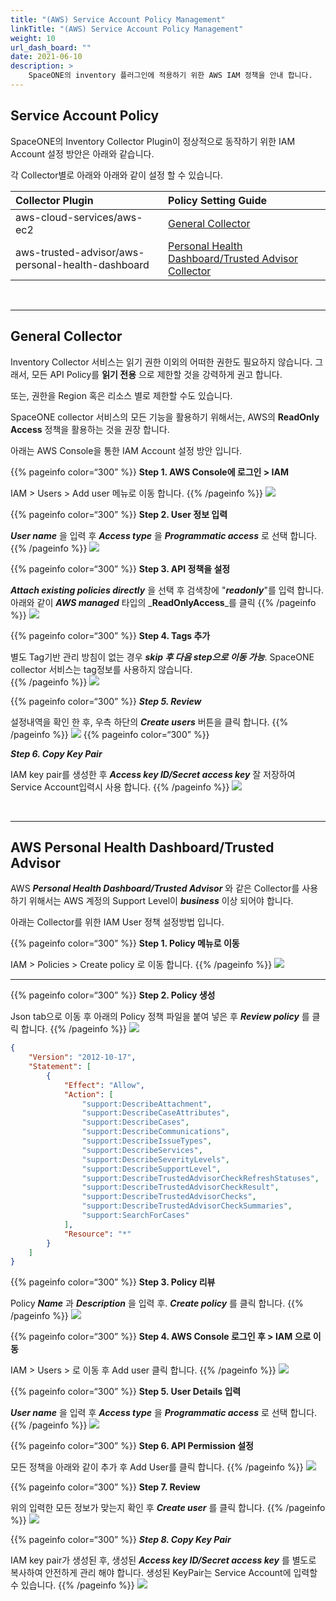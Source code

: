 ```yaml
---
title: "(AWS) Service Account Policy Management"
linkTitle: "(AWS) Service Account Policy Management"
weight: 10
url_dash_board: "" 
date: 2021-06-10
description: >
    SpaceONE의 inventory 플러그인에 적용하기 위한 AWS IAM 정책을 안내 합니다.
---
```



## Service Account Policy

SpaceONE의 Inventory Collector Plugin이 정상적으로 동작하기 위한 IAM Account 설정 방안은 아래와 같습니다.

각 Collector별로 아래와 아래와 같이 설정 할 수 있습니다.

| Collector Plugin                                  | Policy Setting Guide                                                                                 |
|:--------------------------------------------------|:-----------------------------------------------------------------------------------------------------|
| aws-cloud-services/aws-ec2                        | [General Collector](#general-collector)                                                              |
| aws-trusted-advisor/aws-personal-health-dashboard | [Personal Health Dashboard/Trusted Advisor Collector](#aws-personal-health-dashboardtrusted-advisor) |

<br>

---
## General Collector 

Inventory Collector 서비스는 읽기 권한 이외의 어떠한 권한도 필요하지 않습니다. 그래서, 모든 API Policy를 **읽기 전용** 으로 제한할 것을 강력하게 권고 합니다.  

또는, 권한을 Region 혹은 리소스 별로 제한할 수도 있습니다. 

SpaceONE collector 서비스의 모든 기능을 활용하기 위해서는, AWS의 **ReadOnly Access** 정책을 활용하는 것을 권장 합니다. 

아래는 AWS Console을 통한 IAM Account 설정 방안 입니다. 

{{% pageinfo color=“300” %}}
**Step 1. AWS Console에 로그인 &gt; IAM**

IAM &gt; Users &gt; Add user 메뉴로 이동 합니다.
{{% /pageinfo %}}
![](/ko/docs/guides_v1/service_account/service_account_img/aws/aws_service_account_policy_iam_add_user.png)


{{% pageinfo color=“300” %}}
**Step 2. User 정보 입력**

_**User name**_ 을 입력 후 _**Access type**_ 을 _**Programmatic access**_ 로 선택 합니다.
{{% /pageinfo %}}
![](/ko/docs/guides_v1/service_account/service_account_img/aws/aws_service_account_set_user_details.png)


{{% pageinfo color=“300” %}}
**Step 3. API 정책을 설정**

_**Attach existing policies directly**_ 을 선택 후 검색창에 "_**readonly**_"를 입력 합니다.
아래와 같이 _**AWS managed**_ 타입의 _**ReadOnlyAccess**_를 클릭
{{% /pageinfo %}}
![](/ko/docs/guides_v1/service_account/service_account_img/aws/aws_service_account_set_permissions.png)


{{% pageinfo color=“300” %}}
**Step 4. Tags 추가**

별도 Tag기반 관리 방침이 없는 경우 _**skip 후 다음 step으로 이동 가능**_.
SpaceONE collector 서비스는 tag정보를 사용하지 않습니다.  
{{% /pageinfo %}}
![](/ko/docs/guides_v1/service_account/service_account_img/aws/aws_service_account_iam_add_tag.png)

{{% pageinfo color=“300” %}}
_**Step 5. Review**_

설정내역을 확인 한 후, 우측 하단의 _**Create users**_ 버튼을 클릭 합니다.
{{% /pageinfo %}}
![](/ko/docs/guides_v1/service_account/service_account_img/aws/aws_service_account_iam_review.png)
{{% pageinfo color=“300” %}}

_**Step 6. Copy Key Pair**_

IAM key pair를 생성한 후 _**Access key ID/Secret access key**_ 잘 저장하여 Service Account입력시 사용 합니다.
{{% /pageinfo %}}
![](/ko/docs/guides_v1/service_account/service_account_img/aws/aws_service_account_iam_add_user_copy_keypair.png)


<br>

---
## AWS Personal Health Dashboard/Trusted Advisor

AWS _**Personal Health Dashboard/Trusted Advisor**_ 와 같은 Collector를 사용하기 위해서는 AWS 계정의 Support Level이 _**business**_ 이상 되어야 합니다. 

아래는 Collector를 위한 IAM User 정책 설정방법 입니다. 

{{% pageinfo color=“300” %}}
**Step 1. Policy 메뉴로 이동**

IAM &gt; Policies &gt; Create policy 로 이동 합니다.
{{% /pageinfo %}}
![](/ko/docs/guides_v1/service_account/service_account_img/aws/aws_img_14.png)

---
{{% pageinfo color=“300” %}}
**Step 2. Policy 생성**

Json tab으로 이동 후 아래의 Policy 정책 파일을 붙여 넣은 후 _**Review policy**_ 를 클릭 합니다.
{{% /pageinfo %}}
![](/ko/docs/guides_v1/service_account/service_account_img/aws/2021-02-09-6.44.48.png)

```json
{
    "Version": "2012-10-17",
    "Statement": [
        {
            "Effect": "Allow",
            "Action": [
                "support:DescribeAttachment",
                "support:DescribeCaseAttributes",
                "support:DescribeCases",
                "support:DescribeCommunications",
                "support:DescribeIssueTypes",
                "support:DescribeServices",
                "support:DescribeSeverityLevels",
                "support:DescribeSupportLevel",
                "support:DescribeTrustedAdvisorCheckRefreshStatuses",
                "support:DescribeTrustedAdvisorCheckResult",
                "support:DescribeTrustedAdvisorChecks",
                "support:DescribeTrustedAdvisorCheckSummaries",
                "support:SearchForCases"
            ],
            "Resource": "*"
        }
    ]
}
```
{{% pageinfo color=“300” %}}
**Step 3. Policy 리뷰**

Policy _**Name**_ 과 _**Description**_ 을 입력 후. _**Create policy**_ 를 클릭 합니다.
{{% /pageinfo %}}
![](/ko/docs/guides_v1/service_account/service_account_img/aws/2021-02-09-6.46.08.png)

 
{{% pageinfo color=“300” %}}
**Step 4. AWS Console 로그인 후 &gt; IAM 으로 이동** 

IAM &gt; Users &gt; 로 이동 후 Add user 클릭 합니다.
{{% /pageinfo %}}
![](/ko/docs/guides_v1/service_account/service_account_img/aws/aws_service_account_policy_iam_add_user.png)


{{% pageinfo color=“300” %}}
**Step 5. User Details 입력** 

_**User name**_ 을 입력 후 _**Access type**_ 을 _**Programmatic access**_ 로 선택 합니다.
{{% /pageinfo %}}
![](/ko/docs/guides_v1/service_account/service_account_img/aws/aws_service_account_set_user_details.png)


{{% pageinfo color=“300” %}}
**Step 6. API Permission 설정**

모든 정책을 아래와 같이 추가 후 Add User를 클릭 합니다. 
{{% /pageinfo %}}
![](/ko/docs/guides_v1/service_account/service_account_img/aws/aws_service_account_phd_set_api_permission.png)


{{% pageinfo color=“300” %}}
**Step 7. Review**

위의 입력한 모든 정보가 맞는지 확인 후 _**Create user**_ 를 클릭 합니다.
{{% /pageinfo %}}
![](/ko/docs/guides_v1/service_account/service_account_img/aws/aws_service_account_powerscheduler_review.png)


{{% pageinfo color=“300” %}}
_**Step 8. Copy Key Pair**_

IAM key pair가 생성된 후, 생성된 _**Access key ID/Secret access key**_ 를 별도로 복사하여 안전하게 관리 해야 합니다. 
생성된 KeyPair는 Service Account에 입력할 수 있습니다.
{{% /pageinfo %}}
![](/ko/docs/guides_v1/service_account/service_account_img/aws/aws_service_account_iam_add_user_copy_keypair.png)

